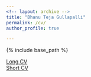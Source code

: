 ```yaml
---
<!-- layout: archive -->
title: "Bhanu Teja Gullapalli"
permalink: /cv/
author_profile: true

---
```


{% include base_path %}
<!-- 
[Long CV](https://bhanutejagullapalli.github.io/files/cv_long.pdf)<br>
[Short CV](https://bhanutejagullapalli.github.io/files/CV_short.pdf)<br> -->
<a href="https://bhanutejagullapalli.github.io/files/cv_long.pdf">Long CV</a><br>
<a href="https://bhanutejagullapalli.github.io/files/CV_short.pdf">Short CV</a><br>



<!-- <embed src="http://caozhangjie.github.io/files/caozhangjie_cv.pdf" width="650" height="1800" type='application/pdf'> -->
